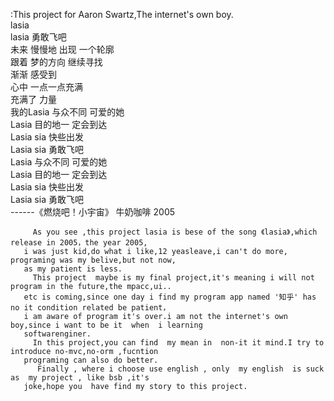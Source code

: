 :This project  for  Aaron Swartz,The internet's own boy.<br>
lasia  
lasia 勇敢飞吧 <br>
未来 慢慢地 出现 一个轮廓 <br>
跟着 梦的方向 继续寻找 <br>
渐渐 感受到 <br>
心中 一点一点充满 <br>
充满了 力量 <br>
我的Lasia 与众不同 可爱的她 <br>
Lasia 目的地一 定会到达 <br>
Lasia sia 快些出发 <br>
Lasia sia 勇敢飞吧 <br>
Lasia 与众不同 可爱的她 <br>
Lasia 目的地一 定会到达 <br>
Lasia sia 快些出发 <br>
Lasia sia 勇敢飞吧 <br>
                        ------《燃烧吧！小宇宙》 牛奶咖啡 2005
   
   
         As you see ,this project lasia is bese of the song 《lasia》,which release in 2005，the year 2005,
       i was just kid,do what i like,12 yeasleave,i can't do more, programing was my belive,but not now,
       as my patient is less.
         This project  maybe is my final project,it's meaning i will not program in the future,the mpacc,ui..
       etc is coming,since one day i find my program app named '知乎' has no it condition related be patient，
       i am aware of program it's over.i am not the internet's own boy,since i want to be it  when  i learning 
       softwarenginer.
         In this project,you can find  my mean in  non-it it mind.I try to introduce no-mvc,no-orm ,fucntion
       programing can also do better.
          Finally , where i choose use english , only  my english  is suck as  my project , like bsb ,it's 
       joke,hope you  have find my story to this project.

